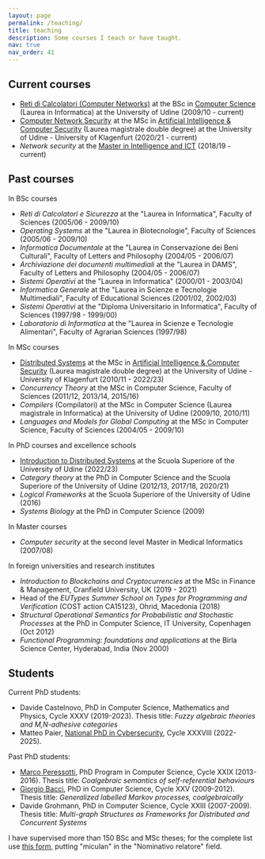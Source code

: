 ```yaml
---
layout: page
permalink: /teaching/
title: teaching
description: Some courses I teach or have taught.
nav: true
nav_order: 41
---
```

## Current courses
- [Reti di Calcolatori (Computer Networks)](https://uniud.coursecatalogue.cineca.it/insegnamenti/2022/16019/2017/9999/128) at the BSc in [Computer Science](https://www.uniud.it/it/didattica/corsi/area-scientifica/scienze-matematiche-informatiche-multimediali-fisiche/laurea/informatica/corso/informatica) (Laurea in Informatica) at the University of Udine (2009/10 - current)
- [Computer Network Security](https://uniud.coursecatalogue.cineca.it/insegnamenti/2022/19626/2020/9999/10644) at the MSc in [Artificial Intelligence & Computer Security](https://www.uniud.it/it/didattica/corsi/area-scientifica/scienze-matematiche-informatiche-multimediali-fisiche/laurea-magistrale/artificial-intelligence-cybersecurity/corso/artificial-intelligence-cybersecurity) (Laurea magistrale double degree) at the University of Udine - University of Klagenfurt (2020/21 - current)
- *Network security* at the [Master in Intelligence and ICT](https://masterintelligenceict.dmif.uniud.it) (2018/19 - current)

## Past courses
In BSc courses
- *Reti di Calcolatori e Sicurezza* at the "Laurea in Informatica", Faculty of Sciences (2005/06 - 2009/10)
- *Operating Systems* at the "Laurea in Biotecnologie", Faculty of Sciences (2005/06 - 2009/10)
- *Informatica Documentale* at the "Laurea in Conservazione dei Beni Culturali", Faculty of Letters and Philosophy (2004/05 - 2006/07)
- *Archiviazione dei documenti multimediali* at the "Laurea in DAMS", Faculty of Letters and Philosophy (2004/05 - 2006/07)
- *Sistemi Operativi* at the "Laurea in Informatica" (2000/01 - 2003/04)
- *Informatica Generale* at the "Laurea in Scienze e Tecnologie Multimediali", Faculty of Educational Sciences (2001/02, 2002/03)
- *Sistemi Operativi* at the "Diploma Universitario in Informatica", Faculty of Sciences (1997/98 - 1999/00)
- *Laboratorio di Informatica* at the "Laurea in Scienze e Tecnologie Alimentari", Faculty of Agrarian Sciences (1997/98)

In MSc courses
- [Distributed Systems](https://uniud.coursecatalogue.cineca.it/insegnamenti/2022/19086/2020/9999/10644) at the MSc in [Artificial Intelligence & Computer Security](https://www.uniud.it/it/didattica/corsi/area-scientifica/scienze-matematiche-informatiche-multimediali-fisiche/laurea-magistrale/artificial-intelligence-cybersecurity/corso/artificial-intelligence-cybersecurity) (Laurea magistrale double degree) at the University of Udine - University of Klagenfurt (2010/11 - 2022/23)
- *Concurrency Theory* at the MSc in Computer Science, Faculty of Sciences (2011/12, 2013/14, 2015/16)
- *Compilers* (Compilatori) at the MSc in Computer Science (Laurea magistrale in Informatica) at the University of Udine (2009/10, 2010/11)
- *Languages and Models for Global Computing* at the MSc in Computer Science, Faculty of Sciences (2004/05 - 2009/10)

In PhD courses and excellence schools
- [Introduction to Distributed Systems](https://superiore.uniud.it/it/didattica/corsi_anni_precedenti/corsi-2022-2023/disciplinari-classe-scientifica/introduzione-ai-sistemi-distribuiti) at the Scuola Superiore of the University of Udine (2022/23)
- *Category theory* at the PhD in Computer Science and the Scuola Superiore of the University of Udine (2012/13, 2017/18, 2020/21)
- *Logical Frameworks* at the Scuola Superiore of the University of Udine (2016)
- *Systems Biology* at the PhD in Computer Science (2009)

In Master courses
- *Computer security* at the second level Master in Medical Informatics (2007/08)

In foreign universities and research institutes
- *Introduction to Blockchains and Cryptocurrencies* at the MSc in Finance & Management, Cranfield University, UK (2019 - 2021)
- Head of the *EUTypes Summer School on Types for Programming and Verification* (COST action CA15123), Ohrid, Macedonia (2018)
- *Structural Operational Semantics for Probabilistic and Stochastic Processes* at the PhD in Computer Science, IT University, Copenhagen (Oct 2012)
- *Functional Programming: foundations and applications* at the Birla Science Center, Hyderabad, India (Nov 2000)

## Students
Current PhD students:
- Davide Castelnovo, PhD in Computer Science, Mathematics and Physics, Cycle XXXV (2019-2023). Thesis title: *Fuzzy algebraic theories and M,N-adhesive categories*
- Matteo Paier, [National PhD in Cybersecurity](https://cysec2022.imtlucca.it/), Cycle XXXVIII (2022-2025).

Past PhD students:
- [Marco Peressotti](https://marcoperessotti.com/), PhD Program in Computer Science, Cycle XXIX (2013-2016). Thesis title: *Coalgebraic semantics of self-referential behaviours*
- [Giorgio Bacci](https://homes.cs.aau.dk/~grbacci/), PhD in Computer Science, Cycle XXV (2009-2012). Thesis title: *Generalized labelled Markov processes, coalgebraically*
- Davide Grohmann, PhD in Computer Science, Cycle XXIII (2007-2009). Thesis title: *Multi-graph Structures as Frameworks for Distributed and Concurrent Systems*

I have supervised more than 150 BSc and MSc theses; for the complete list use [this form](https://servizi.amm.uniud.it/CercaTesi/Home/Advanced/), putting "miculan" in the "Nominativo relatore" field.